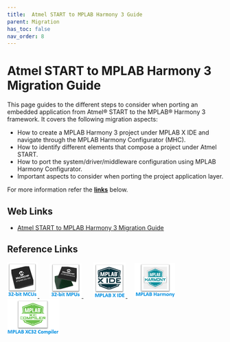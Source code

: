 ```yaml
---
title:  Atmel START to MPLAB Harmony 3 Guide
parent: Migration
has_toc: false
nav_order: 8
---
```


#  Atmel START to MPLAB Harmony 3 Migration Guide

This page guides to the different steps to consider when porting an embedded application from Atmel®  START
to the MPLAB® Harmony 3 framework. It covers the following migration aspects:

- How to create a MPLAB Harmony 3 project under MPLAB X IDE and navigate through the MPLAB Harmony
Configurator (MHC).
- How to identify different elements that compose a project under Atmel START.
- How to port the system/driver/middleware configuration using MPLAB Harmony Configurator.
- Important aspects to consider when porting the project application layer.

For more information refer the **[links](#Web-Links)** below.

## <a id="Web-Links"> </a>
## Web Links

- <a href="http://ww1.microchip.com/downloads/en/DeviceDoc/Atmel_START_to_%20MPLAB_%20Harmony3_Migration_Guide_DS70005413A.pdf" target="_blank">Atmel START to MPLAB Harmony 3 Migration Guide</a>


## Reference Links
[<a href="https://www.microchip.com/design-centers/32-bit" target="_blank"> <img src="../../r_images/32_bit_mcus.png"> </a>]()  &nbsp; &nbsp; &nbsp; [<a href="https://www.microchip.com/design-centers/32-bit-mpus" target="_blank"> <img src="../../r_images/32_bit_mpus.png"> </a>]()  &nbsp; &nbsp; &nbsp; [<a href="https://www.microchip.com/mplab/mplab-x-ide" target="_blank"> <img src="../../r_images/mplab_x_ide.png"> </a>]()  &nbsp; &nbsp; [<a href="https://www.microchip.com/mplab/mplab-harmony" target="_blank"> <img src="../../r_images/mplab_harmony.png"> </a>]() [<a href="https://www.microchip.com/mplab/compilers" target="_blank"> <img src="../../r_images/mplab_compiler.png"> </a>]() 

